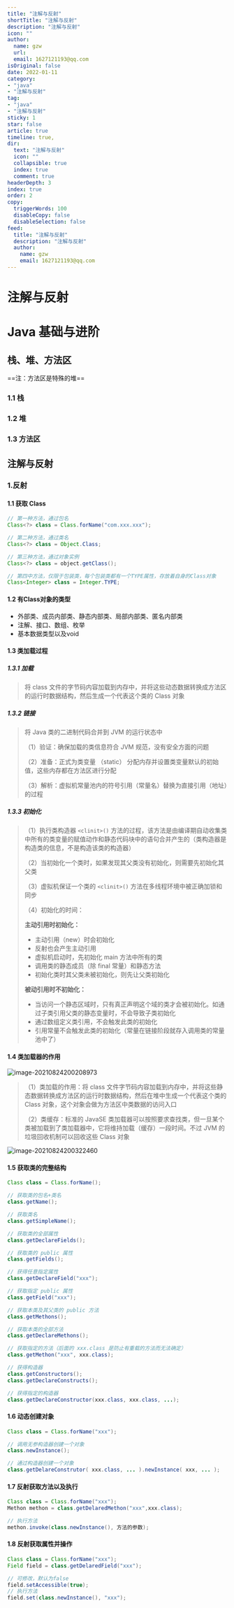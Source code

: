 ```yaml
---
title: "注解与反射"
shortTitle: "注解与反射"
description: "注解与反射"
icon: ""
author: 
  name: gzw
  url: 
  email: 1627121193@qq.com
isOriginal: false
date: 2022-01-11
category: 
- "java"
- "注解与反射"
tag:
- "java"
- "注解与反射"
sticky: 1
star: false
article: true
timeline: true,
dir:
  text: "注解与反射"
  icon: ""
  collapsible: true
  index: true
  comment: true
headerDepth: 3
index: true
order: 2
copy:
  triggerWords: 100
  disableCopy: false
  disableSelection: false
feed:
  title: "注解与反射"
  description: "注解与反射"
  author:
    name: gzw
    email: 1627121193@qq.com
---
```






# 注解与反射  



# Java 基础与进阶 



## 栈、堆、方法区

==注：方法区是特殊的堆==

### 1.1 栈

### 1.2 堆

### 1.3 方法区



## 注解与反射



### 1.反射

#### 1.1 获取 Class

```java
// 第一种方法，通过包名
Class<?> class = Class.forName("com.xxx.xxx");

// 第二种方法，通过类名
Class<?> class = Object.Class;

// 第三种方法，通过对象实例
Class<?> class = object.getClass();

// 第四中方法，仅限于包装类，每个包装类都有一个TYPE属性，存放着自身的Class对象
Class<Integer> class = Integer.TYPE;
```



#### 1.2 有Class对象的类型

- 外部类、成员内部类、静态内部类、局部内部类、匿名内部类
- 注解、接口、数组、枚举
- 基本数据类型以及void



#### 1.3 类加载过程

##### 1.3.1 加载

> 将 class 文件的字节码内容加载到内存中，并将这些动态数据转换成方法区的运行时数据结构，然后生成一个代表这个类的 Class 对象



##### 1.3.2 链接

> 将 Java 类的二进制代码合并到 JVM 的运行状态中
>
> （1）验证：确保加载的类信息符合 JVM 规范，没有安全方面的问题
>
> （2）准备：正式为类变量 （static） 分配内存并设置类变量默认的初始值，这些内存都在方法区进行分配
>
> （3）解析：虚拟机常量池内的符号引用（常量名）替换为直接引用（地址）的过程



##### 1.3.3 初始化

> （1）执行类构造器 `<clinit>()` 方法的过程，该方法是由编译期自动收集类中所有的类变量的赋值动作和静态代码块中的语句合并产生的（类构造器是构造类的信息，不是构造该类的构造器）
>
> （2）当初始化一个类时，如果发现其父类没有初始化，则需要先初始化其父类
>
> （3）虚拟机保证一个类的 `<clinit>()` 方法在多线程环境中被正确加锁和同步
>
> （4）初始化的时间：
>
> **主动引用时初始化：**
>
> - 主动引用（new）时会初始化
> - 反射也会产生主动引用
> - 虚拟机启动时，先初始化 main 方法中所有的类
> - 调用类的静态成员（除 final 常量）和静态方法
> - 初始化类时其父类未被初始化，则先让父类初始化
>
> **被动引用时不初始化：**
>
> - 当访问一个静态区域时，只有真正声明这个域的类才会被初始化。如通过子类引用父类的静态变量时，不会导致子类初始化
> - 通过数组定义类引用，不会触发此类的初始化
> - 引用常量不会触发此类的初始化（常量在链接阶段就存入调用类的常量池中了）
>
> 



#### 1.4 类加载器的作用

![image-20210824200208973](http://gitee.com/gzwrrr/typora-img/raw/master/images/image-20210824200208973.png)

> （1）类加载的作用：将 class 文件字节码内容加载到内存中，并将这些静态数据转换成方法区的运行时数据结构，然后在堆中生成一个代表这个类的 Class 对象，这个对象会做为方法区中类数据的访问入口
>
> （2）类缓存：标准的 JavaSE 类加载器可以按照要求查找类，但一旦某个类被加载到了类加载器中，它将维持加载（缓存）一段时间。不过 JVM 的垃圾回收机制可以回收这些 Class 对象

![image-20210824200322460](http://gitee.com/gzwrrr/typora-img/raw/master/images/image-20210824200322460.png)



#### 1.5 获取类的完整结构

```java
Class class = Class.forName();

// 获取类的包名+类名
class.getName();

// 获取类名
class.getSimpleName();

// 获取类的全部属性
class.getDeclareFields();

// 获取类的 public 属性
class.getFields();

// 获得任意指定属性
class.getDeclareField("xxx");

// 获取指定 public 属性
class.getField("xxx");

// 获取本类及其父类的 public 方法
class.getMethons();

// 获取本类的全部方法
class.getDeclareMethons();

// 获取指定的方法（后面的 xxx.class 是防止有重载的方法而无法确定）
class.getMethon("xxx", xxx.class);

// 获得构造器
class.getConstructors();
class.getDeclareConstructs();

// 获得指定的构造器
class.getDeclareConstructor(xxx.class, xxx.class, ...);
```



#### 1.6 动态创建对象

```java
Class class = Class.forName("xxx");

// 调用无参构造器创建一个对象
class.newInstance();

// 通过构造器创建一个对象
class.getDelareConstrutor( xxx.class, ... ).newInstance( xxx, ... );
```



#### 1.7 反射获取方法以及执行

```java
Class class = Class.forName("xxx");
Methon methon = class.getDelaredMethon("xxx",xxx.class);

// 执行方法
methon.invoke(class.newInstance(), 方法的参数);
```



#### 1.8 反射获取属性并操作

```java
Class class = Class.forName("xxx");
Field field = class.getDelaredField("xxx");

// 可修改，默认为false
field.setAccessible(true);
// 执行方法
field.set(class.newInstance(), "xxx");
```

